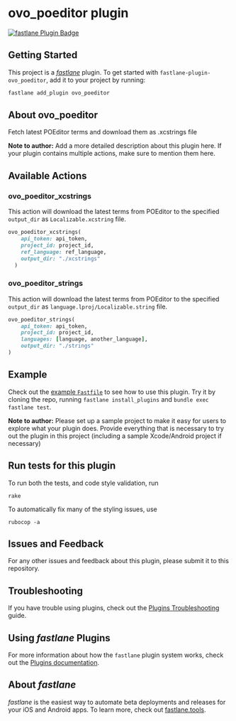 # ovo_poeditor plugin

[![fastlane Plugin Badge](https://rawcdn.githack.com/fastlane/fastlane/master/fastlane/assets/plugin-badge.svg)](https://rubygems.org/gems/fastlane-plugin-ovo_poeditor)

## Getting Started

This project is a [_fastlane_](https://github.com/fastlane/fastlane) plugin. To get started with `fastlane-plugin-ovo_poeditor`, add it to your project by running:

```bash
fastlane add_plugin ovo_poeditor
```

## About ovo_poeditor

Fetch latest POEditor terms and download them as .xcstrings file

**Note to author:** Add a more detailed description about this plugin here. If your plugin contains multiple actions, make sure to mention them here.

## Available Actions

### ovo_poeditor_xcstrings

This action will download the latest terms from POEditor to the specified `output_dir` as `Localizable.xcstring` file.

```ruby
ovo_poeditor_xcstrings(
    api_token: api_token,
    project_id: project_id,
    ref_language: ref_language,
    output_dir: "./xcstrings"
  )
```

### ovo_poeditor_strings

This action will download the latest terms from POEditor to the specified `output_dir` as `language.lproj/Localizable.string` file.

```ruby
ovo_poeditor_strings(
    api_token: api_token,
    project_id: project_id,
    languages: [language, another_language],
    output_dir: "./strings"
)
```

## Example

Check out the [example `Fastfile`](fastlane/Fastfile) to see how to use this plugin. Try it by cloning the repo, running `fastlane install_plugins` and `bundle exec fastlane test`.

**Note to author:** Please set up a sample project to make it easy for users to explore what your plugin does. Provide everything that is necessary to try out the plugin in this project (including a sample Xcode/Android project if necessary)

## Run tests for this plugin

To run both the tests, and code style validation, run

```
rake
```

To automatically fix many of the styling issues, use
```
rubocop -a
```

## Issues and Feedback

For any other issues and feedback about this plugin, please submit it to this repository.

## Troubleshooting

If you have trouble using plugins, check out the [Plugins Troubleshooting](https://docs.fastlane.tools/plugins/plugins-troubleshooting/) guide.

## Using _fastlane_ Plugins

For more information about how the `fastlane` plugin system works, check out the [Plugins documentation](https://docs.fastlane.tools/plugins/create-plugin/).

## About _fastlane_

_fastlane_ is the easiest way to automate beta deployments and releases for your iOS and Android apps. To learn more, check out [fastlane.tools](https://fastlane.tools).
